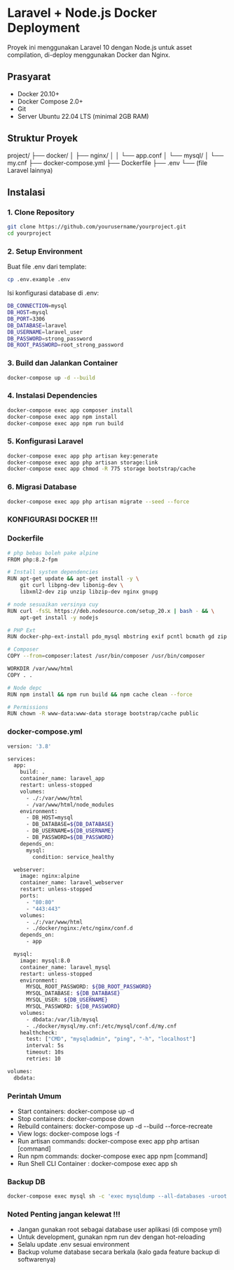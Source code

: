 # Laravel + Node.js Docker Deployment

Proyek ini menggunakan Laravel 10 dengan Node.js untuk asset compilation, di-deploy menggunakan Docker dan Nginx.

## Prasyarat

- Docker 20.10+
- Docker Compose 2.0+
- Git
- Server Ubuntu 22.04 LTS (minimal 2GB RAM)

## Struktur Proyek

project/
├── docker/
│ ├── nginx/
│ │ └── app.conf
│ └── mysql/
│ └── my.cnf
├── docker-compose.yml
├── Dockerfile
├── .env
└── (file Laravel lainnya)


## Instalasi

### 1. Clone Repository
```bash
git clone https://github.com/yourusername/yourproject.git
cd yourproject
```


### 2. Setup Environment

Buat file .env dari template:
```bash
cp .env.example .env
```

Isi konfigurasi database di .env:
```bash
DB_CONNECTION=mysql
DB_HOST=mysql
DB_PORT=3306
DB_DATABASE=laravel
DB_USERNAME=laravel_user
DB_PASSWORD=strong_password
DB_ROOT_PASSWORD=root_strong_password
```

### 3. Build dan Jalankan Container
```bash
docker-compose up -d --build
```

### 4. Instalasi Dependencies
```bash
docker-compose exec app composer install
docker-compose exec app npm install
docker-compose exec app npm run build
```


### 5. Konfigurasi Laravel
```bash
docker-compose exec app php artisan key:generate
docker-compose exec app php artisan storage:link
docker-compose exec app chmod -R 775 storage bootstrap/cache
```

### 6. Migrasi Database
```bash
docker-compose exec app php artisan migrate --seed --force
```



### KONFIGURASI DOCKER !!!

### Dockerfile

```bash 
# php bebas boleh pake alpine
FROM php:8.2-fpm

# Install system dependencies
RUN apt-get update && apt-get install -y \
    git curl libpng-dev libonig-dev \
    libxml2-dev zip unzip libzip-dev nginx gnupg

# node sesuaikan versinya cuy
RUN curl -fsSL https://deb.nodesource.com/setup_20.x | bash - && \
    apt-get install -y nodejs

# PHP Ext
RUN docker-php-ext-install pdo_mysql mbstring exif pcntl bcmath gd zip

# Composer
COPY --from=composer:latest /usr/bin/composer /usr/bin/composer

WORKDIR /var/www/html
COPY . .

# Node depc
RUN npm install && npm run build && npm cache clean --force

# Permissions
RUN chown -R www-data:www-data storage bootstrap/cache public
```


### docker-compose.yml

```bash
version: '3.8'

services:
  app:
    build: .
    container_name: laravel_app
    restart: unless-stopped
    volumes:
      - ./:/var/www/html
      - /var/www/html/node_modules
    environment:
      - DB_HOST=mysql
      - DB_DATABASE=${DB_DATABASE}
      - DB_USERNAME=${DB_USERNAME}
      - DB_PASSWORD=${DB_PASSWORD}
    depends_on:
      mysql:
        condition: service_healthy

  webserver:
    image: nginx:alpine
    container_name: laravel_webserver
    restart: unless-stopped
    ports:
      - "80:80"
      - "443:443"
    volumes:
      - ./:/var/www/html
      - ./docker/nginx:/etc/nginx/conf.d
    depends_on:
      - app

  mysql:
    image: mysql:8.0
    container_name: laravel_mysql
    restart: unless-stopped
    environment:
      MYSQL_ROOT_PASSWORD: ${DB_ROOT_PASSWORD}
      MYSQL_DATABASE: ${DB_DATABASE}
      MYSQL_USER: ${DB_USERNAME}
      MYSQL_PASSWORD: ${DB_PASSWORD}
    volumes:
      - dbdata:/var/lib/mysql
      - ./docker/mysql/my.cnf:/etc/mysql/conf.d/my.cnf
    healthcheck:
      test: ["CMD", "mysqladmin", "ping", "-h", "localhost"]
      interval: 5s
      timeout: 10s
      retries: 10

volumes:
  dbdata:
```

<!-- make list -->

### Perintah Umum
- Start containers: docker-compose up -d
- Stop containers: docker-compose down
- Rebuild containers: docker-compose up -d --build --force-recreate
- View logs: docker-compose logs -f
- Run artisan commands: docker-compose exec app php artisan [command]
- Run npm commands: docker-compose exec app npm [command]
- Run Shell CLI Container : docker-compose exec app sh


### Backup DB
```bash
docker-compose exec mysql sh -c 'exec mysqldump --all-databases -uroot -p"$MYSQL_ROOT_PASSWORD"' > backup.sql
```

### Noted Penting jangan kelewat !!!
- Jangan gunakan root sebagai database user aplikasi (di compose yml)
- Untuk development, gunakan npm run dev dengan hot-reloading
- Selalu update .env sesuai environment
- Backup volume database secara berkala (kalo gada feature backup di softwarenya)

